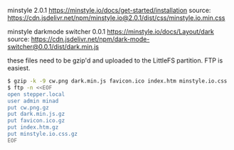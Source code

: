 minstyle 2.0.1 https://minstyle.io/docs/get-started/installation
source: https://cdn.jsdelivr.net/npm/minstyle.io@2.0.1/dist/css/minstyle.io.min.css

minstyle darkmode switcher 0.0.1 https://minstyle.io/docs/Layout/dark
source: https://cdn.jsdelivr.net/npm/dark-mode-switcher@0.0.1/dist/dark.min.js

these files need to be gzip'd and uploaded to the LittleFS partition. FTP is easiest.


```sh
$ gzip -k -9 cw.png dark.min.js favicon.ico index.htm minstyle.io.css
$ ftp -n <<EOF
open stepper.local
user admin minad
put cw.png.gz
put dark.min.js.gz
put favicon.ico.gz
put index.htm.gz
put minstyle.io.css.gz
EOF
```